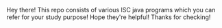 Hey there! This repo consists of various ISC java programs which you can refer for your study purpose!
Hope they're helpful! Thanks for checking!
